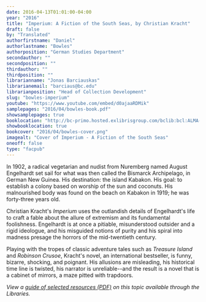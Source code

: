 ```yaml
---
date: 2016-04-13T01:01:00-04:00
year: "2016"
title: "Imperium: A Fiction of the South Seas, by Christian Kracht"
draft: false
by: "Translated"
authorfirstname: "Daniel"
authorlastname: "Bowles"
authorposition: "German Studies Department"
secondauthor: ""
secondposition: ""
thirdauthor: ""
thirdposition: ""
librarianname: "Jonas Barciauskas"
librarianemail: "barciaus@bc.edu"
librarianposition: "Head of Collection Development"
slug: "bowles-imperium"
youtube: "https://www.youtube.com/embed/d0ajaaRDMik"
samplepages: "2016/04/bowles-book.pdf"
showsamplepages: true
booklocation: "http://bc-primo.hosted.exlibrisgroup.com/bclib:bcl:ALMA-BC21452851590001021"
showbooklocation: true
bookcover: "2016/04/bowles-cover.png"
imagealt: "Cover of Imperium - A Fiction of the South Seas"
oneoff: false
type: "facpub"
---
```


<p>In 1902, a radical vegetarian and nudist from Nuremberg named August Engelhardt set sail for what was then called the Bismarck Archipelago, in German New Guinea.  His destination: the island Kabakon. His goal: to establish a colony based on worship of the sun and coconuts. His malnourished body was found on the beach on Kabakon in 1919; he was forty-three years old.</p>

<p>Christian Kracht's <em>Imperium</em> uses the outlandish details of Engelhardt's life to craft a fable about the allure of extremism and its fundamental foolishness. Engelhardt is at once a pitiable, misunderstood outsider and a rigid ideologue, and his misguided notions of purity and his spiral into madness presage the horrors of the mid-twentieth century.</p>

<p>Playing with the tropes of classic adventure tales such as <em>Treasure Island</em> and <em>Robinson Crusoe</em>, Kracht's novel, an international bestseller, is funny, bizarre, shocking, and poignant. His allusions are misleading, his historical time line is twisted, his narrator is unreliable--and the result is a novel that is a cabinet of mirrors, a maze pitted with trapdoors.</p>


<em>View a <a href="http://library.bc.edu/theme/img/facpub/2016/04/bowles-guide.pdf">guide of selected resources (PDF)</a> on this topic available through the Libraries. </em>
